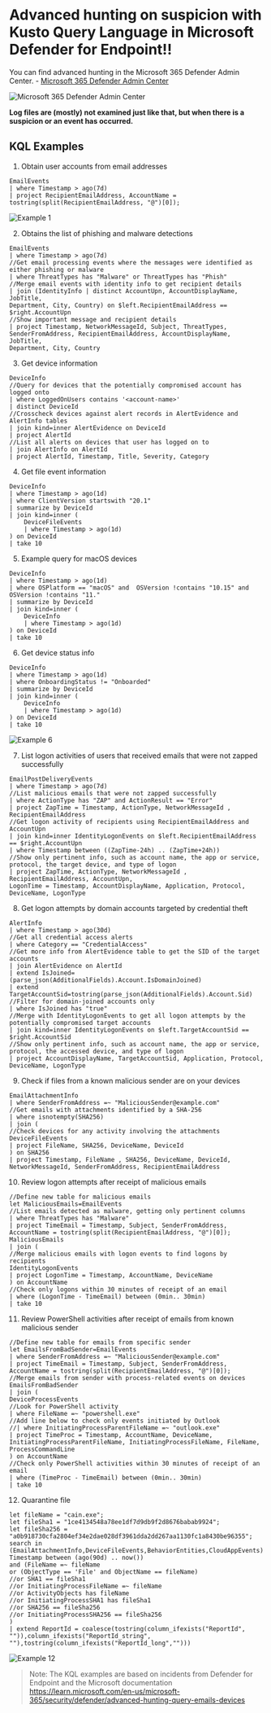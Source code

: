 # Advanced hunting on suspicion with Kusto Query Language in Microsoft Defender for Endpoint!!

You can find advanced hunting in the Microsoft 365 Defender Admin Center. - [Microsoft 365 Defender Admin Center](https://security.microsoft.com/v2/advanced-hunting)

<img src="/Images/M365.png" alt="Microsoft 365 Defender Admin Center">

**Log files are (mostly) not examined just like that, but when there is a suspicion or an event has occurred.**  

## KQL Examples

1. Obtain user accounts from email addresses

```
EmailEvents
| where Timestamp > ago(7d)
| project RecipientEmailAddress, AccountName = tostring(split(RecipientEmailAddress, "@")[0]);
```

<img src="/Images/Hunt_1.png" alt="Example 1">

2. Obtains the list of phishing and malware detections

```
EmailEvents
| where Timestamp > ago(7d)
//Get email processing events where the messages were identified as either phishing or malware
| where ThreatTypes has "Malware" or ThreatTypes has "Phish"
//Merge email events with identity info to get recipient details
| join (IdentityInfo | distinct AccountUpn, AccountDisplayName, JobTitle,
Department, City, Country) on $left.RecipientEmailAddress == $right.AccountUpn
//Show important message and recipient details
| project Timestamp, NetworkMessageId, Subject, ThreatTypes,
SenderFromAddress, RecipientEmailAddress, AccountDisplayName, JobTitle,
Department, City, Country
```

3. Get device information

```
DeviceInfo
//Query for devices that the potentially compromised account has logged onto
| where LoggedOnUsers contains '<account-name>'
| distinct DeviceId
//Crosscheck devices against alert records in AlertEvidence and AlertInfo tables
| join kind=inner AlertEvidence on DeviceId
| project AlertId
//List all alerts on devices that user has logged on to
| join AlertInfo on AlertId
| project AlertId, Timestamp, Title, Severity, Category
```

4. Get file event information

```
DeviceInfo
| where Timestamp > ago(1d)
| where ClientVersion startswith "20.1"
| summarize by DeviceId
| join kind=inner (
    DeviceFileEvents
    | where Timestamp > ago(1d)
) on DeviceId
| take 10
```

5. Example query for macOS devices

```
DeviceInfo
| where Timestamp > ago(1d)
| where OSPlatform == "macOS" and  OSVersion !contains "10.15" and OSVersion !contains "11."
| summarize by DeviceId
| join kind=inner (
    DeviceInfo
    | where Timestamp > ago(1d)
) on DeviceId
| take 10
```

6. Get device status info

```
DeviceInfo
| where Timestamp > ago(1d)
| where OnboardingStatus != "Onboarded"
| summarize by DeviceId
| join kind=inner (
    DeviceInfo
    | where Timestamp > ago(1d)
) on DeviceId
| take 10
```

<img src="/Images/Hunt_2.png" alt="Example 6">

7. List logon activities of users that received emails that were not zapped successfully

```
EmailPostDeliveryEvents
| where Timestamp > ago(7d)
//List malicious emails that were not zapped successfully
| where ActionType has "ZAP" and ActionResult == "Error"
| project ZapTime = Timestamp, ActionType, NetworkMessageId , RecipientEmailAddress
//Get logon activity of recipients using RecipientEmailAddress and AccountUpn
| join kind=inner IdentityLogonEvents on $left.RecipientEmailAddress == $right.AccountUpn
| where Timestamp between ((ZapTime-24h) .. (ZapTime+24h))
//Show only pertinent info, such as account name, the app or service, protocol, the target device, and type of logon
| project ZapTime, ActionType, NetworkMessageId , RecipientEmailAddress, AccountUpn,
LogonTime = Timestamp, AccountDisplayName, Application, Protocol, DeviceName, LogonType
```

8. Get logon attempts by domain accounts targeted by credential theft

```
AlertInfo
| where Timestamp > ago(30d)
//Get all credential access alerts
| where Category == "CredentialAccess"
//Get more info from AlertEvidence table to get the SID of the target accounts
| join AlertEvidence on AlertId
| extend IsJoined=(parse_json(AdditionalFields).Account.IsDomainJoined)
| extend TargetAccountSid=tostring(parse_json(AdditionalFields).Account.Sid)
//Filter for domain-joined accounts only
| where IsJoined has "true"
//Merge with IdentityLogonEvents to get all logon attempts by the potentially compromised target accounts
| join kind=inner IdentityLogonEvents on $left.TargetAccountSid == $right.AccountSid
//Show only pertinent info, such as account name, the app or service, protocol, the accessed device, and type of logon
| project AccountDisplayName, TargetAccountSid, Application, Protocol, DeviceName, LogonType
```

9. Check if files from a known malicious sender are on your devices

```
EmailAttachmentInfo
| where SenderFromAddress =~ "MaliciousSender@example.com"
//Get emails with attachments identified by a SHA-256
| where isnotempty(SHA256)
| join (
//Check devices for any activity involving the attachments
DeviceFileEvents
| project FileName, SHA256, DeviceName, DeviceId
) on SHA256
| project Timestamp, FileName , SHA256, DeviceName, DeviceId,  NetworkMessageId, SenderFromAddress, RecipientEmailAddress
```

10. Review logon attempts after receipt of malicious emails

```
//Define new table for malicious emails
let MaliciousEmails=EmailEvents
//List emails detected as malware, getting only pertinent columns
| where ThreatTypes has "Malware"
| project TimeEmail = Timestamp, Subject, SenderFromAddress, AccountName = tostring(split(RecipientEmailAddress, "@")[0]);
MaliciousEmails
| join (
//Merge malicious emails with logon events to find logons by recipients
IdentityLogonEvents
| project LogonTime = Timestamp, AccountName, DeviceName
) on AccountName
//Check only logons within 30 minutes of receipt of an email
| where (LogonTime - TimeEmail) between (0min.. 30min)
| take 10
```

11. Review PowerShell activities after receipt of emails from known malicious sender

```
//Define new table for emails from specific sender
let EmailsFromBadSender=EmailEvents
| where SenderFromAddress =~ "MaliciousSender@example.com"
| project TimeEmail = Timestamp, Subject, SenderFromAddress, AccountName = tostring(split(RecipientEmailAddress, "@")[0]);
//Merge emails from sender with process-related events on devices
EmailsFromBadSender
| join (
DeviceProcessEvents
//Look for PowerShell activity
| where FileName =~ "powershell.exe"
//Add line below to check only events initiated by Outlook
//| where InitiatingProcessParentFileName =~ "outlook.exe"
| project TimeProc = Timestamp, AccountName, DeviceName, InitiatingProcessParentFileName, InitiatingProcessFileName, FileName, ProcessCommandLine
) on AccountName
//Check only PowerShell activities within 30 minutes of receipt of an email
| where (TimeProc - TimeEmail) between (0min.. 30min)
| take 10
```

12. Quarantine file

```
let fileName = "cain.exe";
let fileSha1 = "1ce4134548a78ee1df7d9db9f2d8676babab9924";
let fileSha256 = "a0b918730cfa2804ef34e2dae028df3961dda2dd267aa1130fc1a8430be96355";
search in (EmailAttachmentInfo,DeviceFileEvents,BehaviorEntities,CloudAppEvents)
Timestamp between (ago(90d) .. now())
and (FileName =~ fileName
or (ObjectType == 'File' and ObjectName == fileName)
//or SHA1 == fileSha1
//or InitiatingProcessFileName =~ fileName
//or ActivityObjects has fileName
//or InitiatingProcessSHA1 has fileSha1
//or SHA256 == fileSha256
//or InitiatingProcessSHA256 == fileSha256
)
| extend ReportId = coalesce(tostring(column_ifexists("ReportId", "")),column_ifexists("ReportId_string", ""),tostring(column_ifexists("ReportId_long","")))
```

<img src="/Images/Hunt_3.png" alt="Example 12">

> Note: The KQL examples are based on incidents from Defender for Endpoint and the Microsoft documentation
https://learn.microsoft.com/en-us/microsoft-365/security/defender/advanced-hunting-query-emails-devices